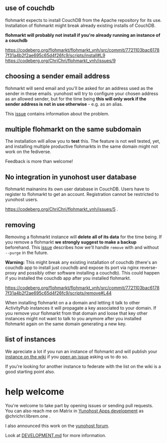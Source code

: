 ## use of couchdb 

flohmarkt expects to install CouchDB from the Apache repository for its use. Installation of flohmarkt might break already existing installs of CouchDB.

**flohmarkt will probably not install if you're already running an instance of a couchdb**

https://codeberg.org/flohmarkt/flohmarkt_ynh/src/commit/7721103bac61787f31a4b2f2ae695c65d4f26fc9/scripts/install#L9
https://codeberg.org/ChriChri/flohmarkt_ynh/issues/9

## choosing a sender email address

flohmarkt will send email and you'll be asked for an address used as the sender in these emails. yunohost will try to configure your chosen address as an allowed sender, but for the time being **this will only work if the sender address is not in use otherwise** - e.g. as an alias.

This [issue](https://codeberg.org/flohmarkt/flohmarkt_ynh/issues/50) contains information about the problem.

## multiple flohmarkt on the same subdomain

The installation will allow you to **test** this. The feature is not well tested, yet, and installing multiple productive flohmarkts in the same domain might not work on the fediverse.

Feedback is more than welcome!

## No integration in yunohost user database

flohmarkt mainanins its own user database in CouchDB. Users have to register to flohmarkt to get an account. Registration cannot be restricted to yunohost users.

https://codeberg.org/ChriChri/flohmarkt_ynh/issues/5 .

## removing

Removing a flohmarkt instance will **delete all of its data** for the time being. If you remove a flohmarkt **we strongly suggest to make a backup** beforehand. This [issue](https://codeberg.org/flohmarkt/flohmarkt_ynh/issues/29) describes how we'll handle `remove` with and without `--purge` in the future.

**Warning:** This might break any existing installation of couchdb (there's an couchdb app to install just couchdb and expose its port via nginx reverse-proxy and possibly other software installing a couchdb). This could happen if you installed the couchdb app after you installed flohmarkt.

https://codeberg.org/flohmarkt/flohmarkt_ynh/src/commit/7721103bac61787f31a4b2f2ae695c65d4f26fc9/scripts/remove#L44

When installing flohmarkt on a a domain and letting it talk to other ActivityPub instances it will propagate a key associated to your domain. If you remove your flohmarkt from that domain and loose that key other instances might not want to talk to you anymore after you installed flohmarkt again on the same domain generating a new key.

## list of instances

We apreciate a lot if you run an instance of flohmarkt and will publish your [instance on the wiki](https://codeberg.org/flohmarkt/flohmarkt/wiki/flohmarkt-instances) if you [open an issue](https://codeberg.org/flohmarkt/flohmarkt/issues) asking us to do so.

If you're looking for another instance to federate with the list on the wiki is a good starting point also.

# help welcome

You're welcome to take part by opening issues or sending pull requests. You can also reach me on Matrix in [Yunohost Apps development](https://matrix.to/#/%23yunohost-apps:matrix.org) as @chrichri:librem.one .

I also announced this work on the [yunohost forum](https://forum.yunohost.org/t/ynh-flohmarkt-flohmarkt-as-an-app-for-yunohost/28455?u=chrichri).

Look at [DEVELOPMENT.md](doc/DEVELOPMENT.md) for more information.
